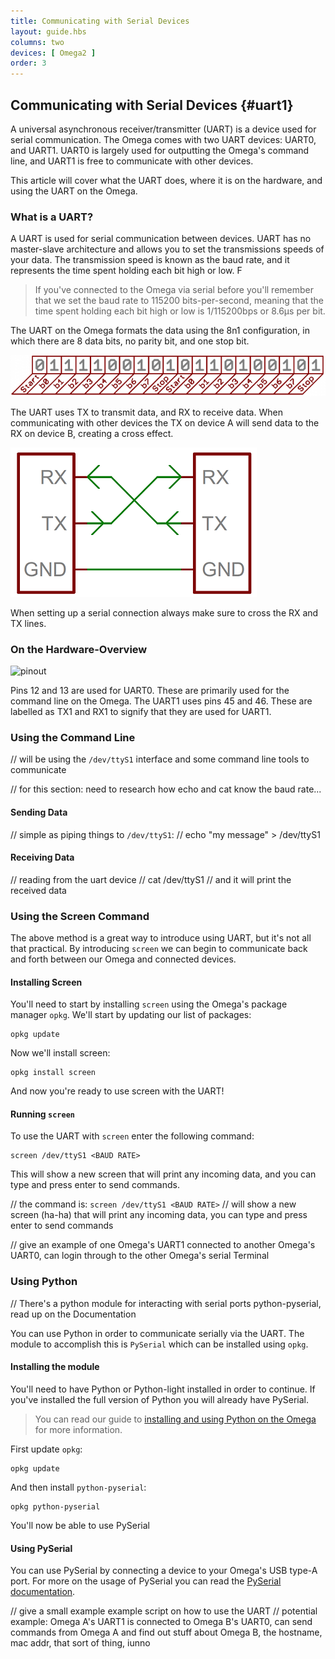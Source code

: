 ```yaml
---
title: Communicating with Serial Devices
layout: guide.hbs
columns: two
devices: [ Omega2 ]
order: 3
---
```


## Communicating with Serial Devices {#uart1}

<!-- // Introduce the uart as a serial communication protocol, talk about that the Omega now has two UARTs, UART0 is largely for outputting the Omega's command line, and UART1 can be used to communicate with other devices -->

A universal asynchronous receiver/transmitter (UART) is a device used for serial communication. The Omega comes with two UART devices: UART0, and UART1. UART0 is largely used for outputting the Omega's command line, and UART1 is free to communicate with other devices.

This article will cover what the UART does, where it is on the hardware, and using the UART on the Omega.

<!-- // mention that this article will be explaining the uart a little bit, showing you where it is on the hardware, how to use the uart from the command line, how to use the screen command with the uart, how to use the uart thru Python -->

### What is a UART?

A UART is used for serial communication between devices. UART has no master-slave architecture and allows you to set the transmissions speeds of your data. The transmission speed is known as the baud rate, and it represents the time spent holding each bit high or low. F

>If you've connected to the Omega via serial before you'll remember that we set the baud rate to 115200 bits-per-second, meaning that the time spent holding each bit high or low is 1/115200bps or 8.6µs per bit.

The UART on the Omega formats the data using the 8n1 configuration, in which there are 8 data bits, no parity bit, and one stop bit.

![uart data frame](../img/uart-data-frame.png)

The UART uses TX to transmit data, and RX to receive data. When communicating with other devices the TX on device A will send data to the RX on device B, creating a cross effect.

![cross tx rx](../img/uart-tx-rx-cross.png)

When setting up a serial connection always make sure to cross the RX and TX lines.

<!-- // describe what a UART is and how devices can use it to communicate, no master-slave architecture, make sure to cross Tx->Rx and Rx->Tx
// introduce the following:
//  - baud rates
//  - what 8n1 means
//    - 8: number of data bits
//    - n: no stop bit (NO PARITY)
//    - 1: 1 parity (look this up --  it's actually 1 stop bit) -->

### On the Hardware-Overview
<!-- highlight the UART1 pins on both the Omega and the Expansion Header -->

![pinout](https://raw.githubusercontent.com/OnionIoT/Onion-Docs/master/Omega2/Documentation/Hardware-Overview/img/Omega-2-Pinout-Diagram.png)

Pins 12 and 13 are used for UART0. These are primarily used for the command line on the Omega. The UART1 uses pins 45 and 46. These are labelled as TX1 and RX1 to signify that they are used for UART1.


### Using the Command Line
<!-- TODO: Couldn't get sending and receiving data to /dev/ttyS1 to work, could i get some help?` -->
// will be using the `/dev/ttyS1` interface and some command line tools to communicate

// for this section: need to research how echo and cat know the baud rate...

#### Sending Data

// simple as piping things to `/dev/ttyS1`:
//  echo "my message" > /dev/ttyS1

#### Receiving Data

// reading from the uart device
//  cat /dev/ttyS1
// and it will print the received data


### Using the Screen Command

The above method is a great way to introduce using UART, but it's not all that practical. By introducing `screen` we can begin to communicate back and forth between our Omega and connected devices.

#### Installing Screen

<!-- // will most likely need to install screen, give em the usual -->

You'll need to start by installing `screen` using the Omega's package manager `opkg`. We'll start by updating our list of packages:

```
opkg update
```

Now we'll install screen:

```
opkg install screen
```

And now you're ready to use screen with the UART!


#### Running `screen`

To use the UART with `screen` enter the following command:

```
screen /dev/ttyS1 <BAUD RATE>
```

This will show a new screen that will print any incoming data, and you can type and press enter to send commands.

// the command is: `screen /dev/ttyS1 <BAUD RATE>`
// will show a new screen (ha-ha) that will print any incoming data, you can type and press enter to send commands

// give an example of one Omega's UART1 connected to another Omega's UART0, can login through to the other Omega's serial Terminal

### Using Python

// There's a python module for interacting with serial ports python-pyserial, read up on the Documentation

You can use Python in order to communicate serially via the UART. The module to accomplish this is `PySerial` which can be installed using `opkg`.




#### Installing the module

<!-- // should be `opkg install pyton-pyserial` -->

You'll need to have Python or Python-light installed in order to continue. If you've installed the full version of Python you will already have PySerial.

>You can read our guide to [installing and using Python on the Omega](#using-python) for more information.

First update `opkg`:

```
opkg update
```

And then install `python-pyserial`:

```
opkg python-pyserial
```

You'll now be able to use PySerial

#### Using PySerial

You can use PySerial by connecting a device to your Omega's USB type-A port. For more on the usage of PySerial you can read the [PySerial documentation](https://pythonhosted.org/pyserial/shortintro.html).

// give a small example example script on how to use the UART
// potential example: Omega A's UART1 is connected to Omega B's UART0, can send commands from Omega A and find out stuff about Omega B, the hostname, mac addr, that sort of thing, iunno
